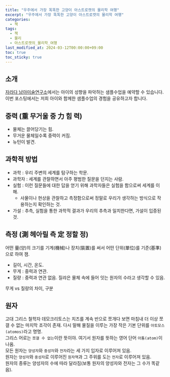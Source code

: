 ```yaml
---
title: "우주에서 가장 똑똑한 고양이 아스트로캣의 물리학 여행"
excerpt: "우주에서 가장 똑똑한 고양이 아스트로캣의 물리학 여행"
categories:
  - 책
tags:
  - 책
  - 물리
  - 아스트로캣의_물리학_여행
last_modified_at: 2024-03-12T00:00:00+09:00
toc: true
toc_sticky: true
---
```


## 소개

[자라다 남아미술연구소](https://www.jarada.co.kr/)에서는 아이의 성향을 파악하는 샘플수업을 예약할 수 있습니다. 이번 포스팅에서는 저희 아이와 함께한 샘플수업의 경험을 공유하고자 합니다.


## 중력 (重 무거울 중 力 힘 력)
- 물체는 끌어당기는 힘.
- 무거운 물체일수록 중력이 커짐.
- 뉴턴이 발견.

## 과학적 방법
- 과학 : 우리 주변의 세계를 탐구하는 학문.
- 과학자 : 세계를 관찰하면서 아주 평범한 질문을 던지는 사람.
- 실험 : 이런 질문들에 대한 답을 얻기 위해 과학자들은 실험을 함으로써 세계를 이해.
  - 사물이나 현상을 관찰하고 측정함으로써 정말로 우리가 생각하는 방식으로 작용하는지 확인하는 것.
- 가설 : 추측, 실험을 통한 과학적 결과가 우리의 추측과 일치한다면, 가설이 입증된 것.

## 측정 (測 헤아릴 측 定 정할 정)
어떤 量(양)의 크기를 기계(機械)나 장치(裝置)를 써서 어떤 단위(單位)를 기준(基準)으로 하여 잼.
- 길이, 시간, 온도.
- 무게 : 중력과 연관.
- 질량 : 중력과 연관 없음. 질랴은 물체 속에 들어 잇는 원자의 수라고 생각할 수 있음.
<div class="notice--info" markdown="1">
무게 vs 질량의 차이, 구분
</div>

## 원자
고대 그리스 철학자 데모크리토스는 치즈를 계속 반으로 쪼개다 보면 마침내 더 이상 쪼갤 수 없는 마지막 조각이 존재. 다시 말해 물질을 이루는 가장 작은 기본 단위를 `아토모스(atomos)`라고 명명.  
그리스 어로는 `쪼갤 수 없는`이란 뜻이야. 여기서 원자를 뜻하는 영어 단어 `아톰(atom)`이 나옴.  
모든 원자는 `양성자`와 `중성자`와 `전자`라는 세 가지 입자로 이루어져 있음.  
원자는 `양성자`와 `중성자`로 이루어진 `원자핵`과 그 주위를 도는 `전자`로 이루어져 있음.  
원자의 종류는 양성자의 수에 따라 달라짐(보통 원자의 양성자와 전자는 그 수가 똑같음).